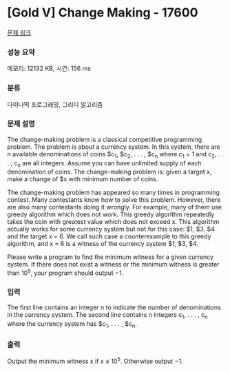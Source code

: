 # [Gold V] Change Making - 17600 

[문제 링크](https://www.acmicpc.net/problem/17600) 

### 성능 요약

메모리: 12132 KB, 시간: 156 ms

### 분류

다이나믹 프로그래밍, 그리디 알고리즘

### 문제 설명

<p>The change-making problem is a classical competitive programming problem. The problem is about a currency system. In this system, there are n available denominations of coins <span>$</span>c<sub>1</sub>, <span>$</span>c<sub>2</sub>, . . . , <span>$</span>c<sub>n</sub> where c<sub>1</sub> = 1 and c<sub>2</sub>, . . . , c<sub>n</sub> are all integers. Assume you can have unlimited supply of each denomination of coins. The change-making problem is: given a target x, make a change of <span>$</span>x with minimum number of coins.</p>

<p>The change-making problem has appeared so many times in programming contest. Many contestants know how to solve this problem. However, there are also many contestants doing it wrongly. For example, many of them use greedy algorithm which does not work. This greedy algorithm repeatedly takes the coin with greatest value which does not exceed x. This algorithm actually works for some currency system but not for this case: <span>$</span>1, <span>$</span>3, <span>$</span>4 and the target x = 6. We call such case a counterexample to this greedy algorithm, and x = 6 is a witness of the currency system <span>$</span>1, <span>$</span>3, <span>$</span>4.</p>

<p>Please write a program to find the minimum witness for a given currency system. If there does not exist a witness or the minimum witness is greater than 10<sup>5</sup>, your program should output −1.</p>

### 입력 

 <p>The first line contains an integer n to indicate the number of denominations in the currency system. The second line contains n integers c<sub>1</sub>, . . . , c<sub>n</sub> where the currency system has <span>$</span>c<sub>1</sub>, . . . , <span>$</span>c<sub>n</sub>.</p>

### 출력 

 <p>Output the minimum witness x if x ≤ 10<sup>5</sup>. Otherwise output −1.</p>

